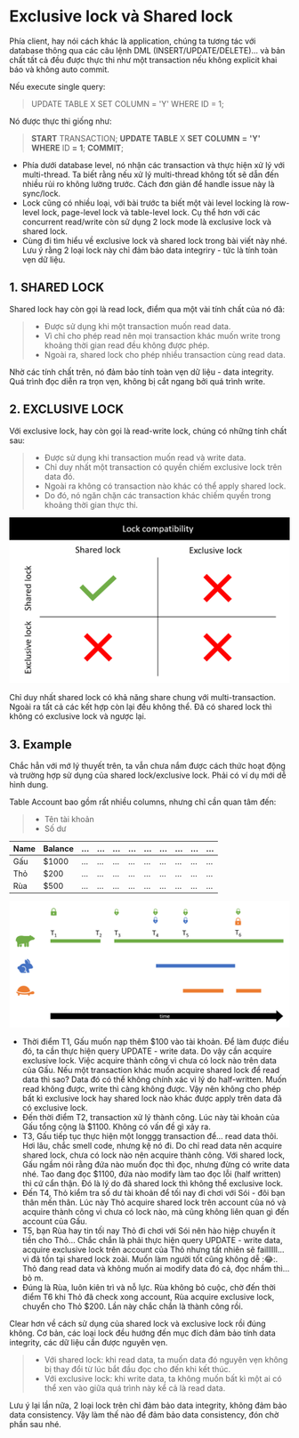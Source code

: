 # Exclusive lock và Shared lock

Phía client, hay nói cách khác là application, chúng ta tương tác với database thông qua các câu lệnh DML (INSERT/UPDATE/DELETE)… và bản chất tất cả đều được thực thi như một transaction nếu không explicit khai báo và không auto commit.

Nếu execute single query:

> UPDATE TABLE X SET COLUMN = 'Y' WHERE ID = 1;

Nó được thực thi giống như:

> **START** TRANSACTION;
> **UPDATE** **TABLE** X **SET** **COLUMN** **=** **'Y'** **WHERE** ID **=** **1**;
> **COMMIT**;

* Phía dưới database level, nó nhận các transaction và thực hiện xử lý với multi-thread. Ta biết rằng nếu xử lý multi-thread không tốt sẽ dẫn đến nhiều rủi ro không lường trước. Cách đơn giản để handle issue này là sync/lock.
* Lock cũng có nhiều loại, với bài trước ta biết một vài level locking là row-level lock, page-level lock và table-level lock. Cụ thể hơn với các concurrent read/write còn sử dụng 2 lock mode là exclusive lock và shared lock.
* Cùng đi tìm hiểu về exclusive lock và shared lock trong bài viết này nhé. Lưu ý rằng 2 loại lock này chỉ đảm bảo data integriry - tức là tính toàn vẹn dữ liệu.

## 1. SHARED LOCK

Shared lock hay còn gọi là read lock, điểm qua một vài tính chất của nó đã:

> * Được sử dụng khi một transaction muốn read data.
> * Vì chỉ cho phép read nên mọi transaction khác muốn write trong khoảng thời gian read đều không được phép.
> * Ngoài ra, shared lock cho phép nhiều transaction cùng read data.

Nhờ các tính chất trên, nó đảm bảo tính toàn vẹn dữ liệu - data integrity. Quá trình đọc diễn ra trọn vẹn, không bị cắt ngang bởi quá trình write.

## 2. EXCLUSIVE LOCK

Với exclusive lock, hay còn gọi là read-write lock, chúng có những tính chất sau:

> * Được sử dụng khi transaction muốn read và write data.
> * Chỉ duy nhất một transaction có quyền chiếm exclusive lock trên data đó.
> * Ngoài ra không có transaction nào khác có thể apply shared lock.
> * Do đó, nó ngăn chặn các transaction khác chiếm quyền trong khoảng thời gian thực thi.

![](assets/1.png)

Chỉ duy nhất shared lock có khả năng share chung với multi-transaction. Ngoài ra tất cả các kết hợp còn lại đều không thể. Đã có shared lock thì không có exclusive lock và ngược lại.

## 3. Example

Chắc hẳn với mớ lý thuyết trên, ta vẫn chưa nắm được cách thức hoạt động và trường hợp sử dụng của shared lock/exclusive lock. Phải có ví dụ mới dễ hình dung.

Table Account bao gồm rất nhiều columns, nhưng chỉ cần quan tâm đến:

> * Tên tài khoản
> * Số dư


| Name | Balance | … | … | … | … | … | … | … | … | … |
| ------ | --------- | ---- | ---- | ---- | ---- | ---- | ---- | ---- | ---- | ---- |
| Gấu | $1000   | … | … | … | … | … | … | … | … | … |
| Thỏ | $200    | … | … | … | … | … | … | … | … | … |
| Rùa | $500    | … | … | … | … | … | … | … | … | … |

![](assets/2.png)


* Thời điểm T1, Gấu muốn nạp thêm $100 vào tài khoản. Để làm được điều đó, ta cần thực hiện query UPDATE - write data. Do vậy cần acquire exclusive lock. Việc acquire thành công vì chưa có lock nào trên data của Gấu. Nếu một transaction khác muốn acquire shared lock để read data thì sao? Data đó có thể không chính xác vì lý do half-written. Muốn read không được, write thì càng không được. Vậy nên không cho phép bất kì exclusive lock hay shared lock nào khác được apply trên data đã có exclusive lock.
* Đến thời điểm T2, transaction xử lý thành công. Lúc này tài khoản của Gấu tổng cộng là $1100. Không có vấn đề gì xảy ra.
* T3, Gấu tiếp tục thực hiện một longgg transaction để… read data thôi. Hơi lâu, chắc smell code, nhưng kệ nó đi. Do chỉ read data nên acquire shared lock, chưa có lock nào nên acquire thành công. Với shared lock, Gấu ngầm nói rằng đứa nào muốn đọc thì đọc, nhưng đừng có write data nhé. Tao đang đọc $1100, đứa nào modify làm tao đọc lỗi (half written) thì cứ cẩn thận. Đó là lý do đã shared lock thì không thể exclusive lock.
* Đến T4, Thỏ kiểm tra số dư tài khoản để tối nay đi chơi với Sói - đôi bạn thân mến thân. Lúc này Thỏ acquire shared lock trên account của nó và acquire thành công vì chưa có lock nào, mà cũng không liên quan gì đến account của Gấu.
* T5, bạn Rùa hay tin tối nay Thỏ đi chơi với Sói nên hào hiệp chuyển ít tiền cho Thỏ… Chắc chắn là phải thực hiện query UPDATE - write data, acquire exclusive lock trên account của Thỏ nhưng tất nhiên sẽ faillllll… vì đã tồn tại shared lock zoài. Muốn làm người tốt cũng không dễ ::joy::. Thỏ đang read data và không muốn ai modify data đó cả, đọc nhầm thì… bỏ m.
* Đúng là Rùa, luôn kiên trì và nỗ lực. Rùa không bỏ cuộc, chờ đến thời điểm T6 khi Thỏ đã check xong account, Rùa acquire exclusive lock, chuyển cho Thỏ $200. Lần này chắc chắn là thành công rồi.

Clear hơn về cách sử dụng của shared lock và exclusive lock rồi đúng không. Cơ bản, các loại lock đều hướng đến mục đích đảm bảo tính data integrity, các dữ liệu cần được nguyên vẹn.

> * Với shared lock: khi read data, ta muốn data đó nguyên vẹn không bị thay đổi từ lúc bắt đầu đọc cho đến khi kết thúc.
> * Với exclusive lock: khi write data, ta không muốn bất kì một ai có thể xen vào giữa quá trình này kể cả là read data.

Lưu ý lại lần nữa, 2 loại lock trên chỉ đảm bảo data integrity, không đảm bảo data consistency. Vậy làm thế nào để đảm bảo data consistency, đón chờ phần sau nhé.
